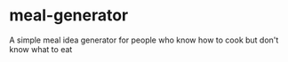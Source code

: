 # meal-generator
A simple meal idea generator for people who know how to cook but don't know what to eat
